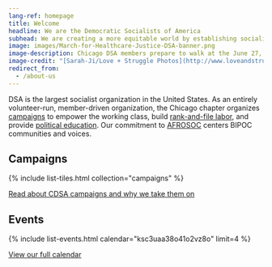 ```yaml
---
lang-ref: homepage
title: Welcome
headline: We are the Democratic Socialists of America
subhead: We are creating a more equitable world by establishing socialism as a political force. We believe our governments and economy should operate, through social ownership, for the benefit of all.
image: images/March-for-Healthcare-Justice-DSA-banner.png
image-description: Chicago DSA members prepare to walk at the June 27, 2020 March for Healthcare Justice.
image-credit: "[Sarah-Ji/Love + Struggle Photos](http://www.loveandstrugglephotos.com/)"
redirect_from:
  - /about-us
---
```


DSA is the largest socialist organization in the United States. As an entirely volunteer-run, member-driven organization, the Chicago chapter organizes [campaigns](campaigns) to empower the working class, build [rank-and-file labor](the-labor-branch), and provide [political education](political-education). Our commitment to [AFROSOC](afrosoc) centers BIPOC communities and voices.

## Campaigns

{% include list-tiles.html collection="campaigns" %}

[Read about CDSA campaigns and why we take them on](campaigns)

## Events

{% include list-events.html calendar="ksc3uaa38o41o2vz8o" limit=4 %}

[View our full calendar](https://teamup.com/ksc3uaa38o41o2vz8o?view=a)
